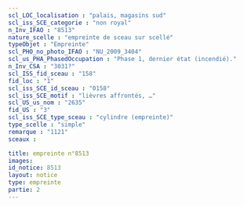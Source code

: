 ```yaml
---
scl_LOC_localisation : "palais, magasins sud"
scl_iss_SCE_categorie : "non royal"
n_Inv_IFAO : "8513"
nature_scelle : "empreinte de sceau sur scellé"
typeObjet : "Empreinte"
scl_PHO_no_photo_IFAO : "NU_2009_3404"
scl_us_PHA_PhasedOccupation : "Phase 1, dernier état (incendié)."
n_Inv_CSA : "3031?"
scl_ISS_fid_sceau : "158"
fid_loc : "1"
scl_iss_SCE_id_sceau : "0158"
scl_iss_SCE_motif : "lièvres affrontés, …"
scl_US_us_nom : "2635"
fid_US : "3"
scl_iss_SCE_type_sceau : "cylindre (empreinte)"
type_scelle : "simple"
remarque : "1121"
sceaux :

title: empreinte n°8513
images: 
id_notice: 8513
layout: notice
type: empreinte
partie: 2
---
```

